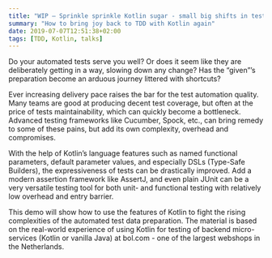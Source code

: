 ```yaml
---
title: "WIP – Sprinkle sprinkle Kotlin sugar - small big shifts in test preparation"
summary: "How to bring joy back to TDD with Kotlin again"
date: 2019-07-07T12:51:38+02:00
tags: [TDD, Kotlin, talks]
---
```


Do your automated tests serve you well? Or does it seem like they are deliberately getting in a way, slowing down any change? Has the “given”’s preparation become an arduous journey littered with shortcuts? 

Ever increasing delivery pace raises the bar for the test automation quality. Many teams are good at producing decent test coverage, but often at the price of tests maintainability, which can quickly become a bottleneck. Advanced testing frameworks like Cucumber, Spock, etc., can bring remedy to some of these pains, but add its own complexity, overhead and compromises.

With the help of Kotlin’s language features such as named functional parameters, default parameter values, and especially DSLs (Type-Safe Builders), the expressiveness of tests can be drastically improved. Add a modern assertion framework like AssertJ, and even plain JUnit can be a very versatile testing tool for both unit- and functional testing with relatively low overhead and entry barrier.

This demo will show how to use the features of Kotlin to fight the rising complexities of the automated test data preparation. The material is based on the real-world experience of using Kotlin for testing of backend micro-services (Kotlin or vanilla Java) at bol.com - one of the largest webshops in the Netherlands.